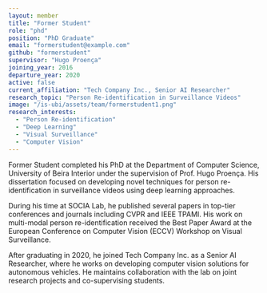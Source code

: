 ```yaml
---
layout: member
title: "Former Student"
role: "phd"
position: "PhD Graduate"
email: "formerstudent@example.com"
github: "formerstudent"
supervisor: "Hugo Proença"
joining_year: 2016
departure_year: 2020
active: false
current_affiliation: "Tech Company Inc., Senior AI Researcher"
research_topic: "Person Re-identification in Surveillance Videos"
image: "/is-ubi/assets/team/formerstudent1.png"
research_interests:
  - "Person Re-identification"
  - "Deep Learning"
  - "Visual Surveillance"
  - "Computer Vision"
---
```


Former Student completed his PhD at the Department of Computer Science, University of Beira Interior under the supervision of Prof. Hugo Proença. His dissertation focused on developing novel techniques for person re-identification in surveillance videos using deep learning approaches.

During his time at SOCIA Lab, he published several papers in top-tier conferences and journals including CVPR and IEEE TPAMI. His work on multi-modal person re-identification received the Best Paper Award at the European Conference on Computer Vision (ECCV) Workshop on Visual Surveillance.

After graduating in 2020, he joined Tech Company Inc. as a Senior AI Researcher, where he works on developing computer vision solutions for autonomous vehicles. He maintains collaboration with the lab on joint research projects and co-supervising students. 